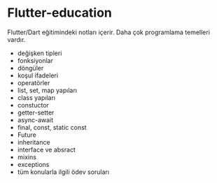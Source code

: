 # Flutter-education
 Flutter/Dart eğitimindeki notları içerir. Daha çok programlama temelleri vardır.
 
 - değişken tipleri
 - fonksiyonlar
 - döngüler
 - koşul ifadeleri
 - operatörler
 - list, set, map yapıları
 - class yapıları
 - constuctor
 - getter-setter
 - async-await
 - final, const, static const
 - Future
 - inheritance
 - interface ve absract
 - mixins
 - exceptions
 - tüm konularla ilgili ödev soruları
